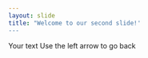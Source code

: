 ```yaml
---
layout: slide
title: "Welcome to our second slide!'
---
```

Your text
Use the left arrow to go back
